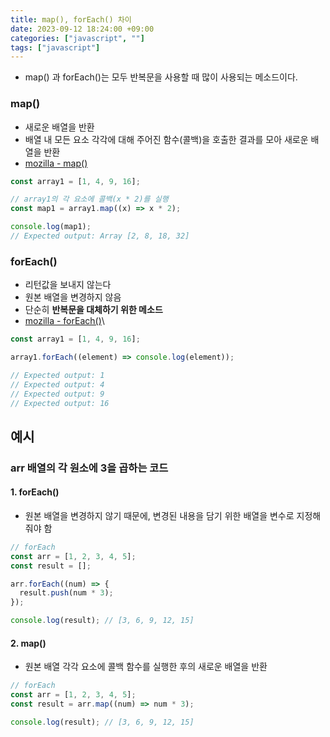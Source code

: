 ```yaml
---
title: map(), forEach() 차이
date: 2023-09-12 18:24:00 +09:00
categories: ["javascript", ""]
tags: ["javascript"]
---
```


- map() 과 forEach()는 모두 반복문을 사용할 때 많이 사용되는 메소드이다.

### map()

- 새로운 배열을 반환
- 배열 내 모든 요소 각각에 대해 주어진 함수(콜백)을 호출한 결과를 모아 새로운 배열을 반환
- [mozilla - map()](https://developer.mozilla.org/ko/docs/Web/JavaScript/Reference/Global_Objects/Array/map)

```js
const array1 = [1, 4, 9, 16];

// array1의 각 요소에 콜백(x * 2)를 실행
const map1 = array1.map((x) => x * 2);

console.log(map1);
// Expected output: Array [2, 8, 18, 32]
```

### forEach()

- 리턴값을 보내지 않는다
- 원본 배열을 변경하지 않음
- 단순히 **반복문을 대체하기 위한 메소드**
- [mozilla - forEach()](https://developer.mozilla.org/ko/docs/Web/JavaScript/Reference/Global_Objects/Array/forEach)\

```js
const array1 = [1, 4, 9, 16];

array1.forEach((element) => console.log(element));

// Expected output: 1
// Expected output: 4
// Expected output: 9
// Expected output: 16
```

## 예시

### arr 배열의 각 원소에 3을 곱하는 코드

#### 1. forEach()

- 원본 배열을 변경하지 않기 때문에, 변경된 내용을 담기 위한 배열을 변수로 지정해줘야 함

```js
// forEach
const arr = [1, 2, 3, 4, 5];
const result = [];

arr.forEach((num) => {
  result.push(num * 3);
});

console.log(result); // [3, 6, 9, 12, 15]
```

#### 2. map()

- 원본 배열 각각 요소에 콜백 함수를 실행한 후의 새로운 배열을 반환

```js
// forEach
const arr = [1, 2, 3, 4, 5];
const result = arr.map((num) => num * 3);

console.log(result); // [3, 6, 9, 12, 15]
```
